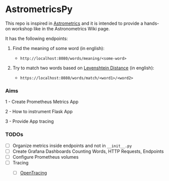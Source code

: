 # AstrometricsPy

This repo is inspired in [Astrometrics](https://github.com/quintoandar/astrometrics) and it is intended to provide 
a hands-on workshop like in the Astronometrics Wiki page.
  
It has the following endpoints:

1. Find the meaning of some word (in english):
    * `http://localhost:8080/words/meaning/<some-word>`

2. Try to match two words based on [Levenshtein Distance](https://en.wikipedia.org/wiki/Levenshtein_distance) (in english):
    * `https://localhost:8080/words/match/<word1>/<word2>`

### Aims

1 - Create Prometheus Metrics App

2 - How to instrument Flask App

3 - Provide App tracing

### TODOs

- [ ] Organize metrics inside endpoints and not in `__init__.py`
- [ ] Create Grafana Dashboards Counting Words, HTTP Requests, Endpoints
- [ ] Configure Prometheus volumes
- [ ] Tracing
    - [ ] [OpenTracing](https://github.com/opentracing/opentracing-python)

